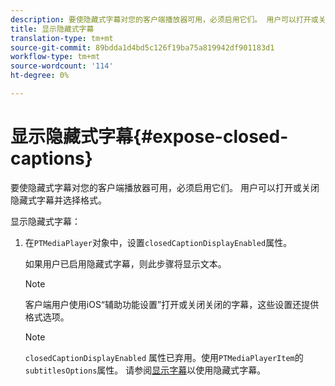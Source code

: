 ```yaml
---
description: 要使隐藏式字幕对您的客户端播放器可用，必须启用它们。 用户可以打开或关闭隐藏式字幕并选择格式。
title: 显示隐藏式字幕
translation-type: tm+mt
source-git-commit: 89bdda1d4bd5c126f19ba75a819942df901183d1
workflow-type: tm+mt
source-wordcount: '114'
ht-degree: 0%

---
```



# 显示隐藏式字幕{#expose-closed-captions}

要使隐藏式字幕对您的客户端播放器可用，必须启用它们。 用户可以打开或关闭隐藏式字幕并选择格式。

显示隐藏式字幕：

1. 在`PTMediaPlayer`对象中，设置`closedCaptionDisplayEnabled`属性。

   如果用户已启用隐藏式字幕，则此步骤将显示文本。

   >[!NOTE]
   >
   >客户端用户使用iOS“辅助功能设置”打开或关闭关闭的字幕，这些设置还提供格式选项。

   >[!NOTE]
   >
   >`closedCaptionDisplayEnabled` 属性已弃用。使用`PTMediaPlayerItem`的`subtitlesOptions`属性。 请参阅[显示字幕](../../../tvsdk-3x-ios-prog/c-ios-closed-captioning-and-subtitles-ios/c-ios-closed-captioning-and-subtitles-reqts-ios/t-ios-subtitles-exposing-ios.md)以使用隐藏式字幕。